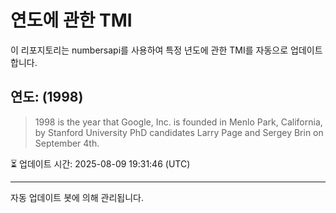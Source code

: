 
# 연도에 관한 TMI

이 리포지토리는 numbersapi를 사용하여 특정 년도에 관한 TMI를 자동으로 업데이트합니다.

## 연도: (1998)
> 1998 is the year that Google, Inc. is founded in Menlo Park, California, by Stanford University PhD candidates Larry Page and Sergey Brin on September 4th.

⏳ 업데이트 시간: 2025-08-09 19:31:46 (UTC)

---
자동 업데이트 봇에 의해 관리됩니다.
